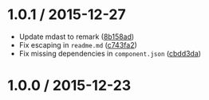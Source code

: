 <!--remark setext-->

<!--lint disable no-multiple-toplevel-headings -->

1.0.1 / 2015-12-27
==================

*   Update mdast to remark ([8b158ad](https://github.com/wooorm/parse-entities/commit/8b158ad))
*   Fix escaping in `readme.md` ([c743fa2](https://github.com/wooorm/parse-entities/commit/c743fa2))
*   Fix missing dependencies in `component.json` ([cbdd3da](https://github.com/wooorm/parse-entities/commit/cbdd3da))

1.0.0 / 2015-12-23
==================
